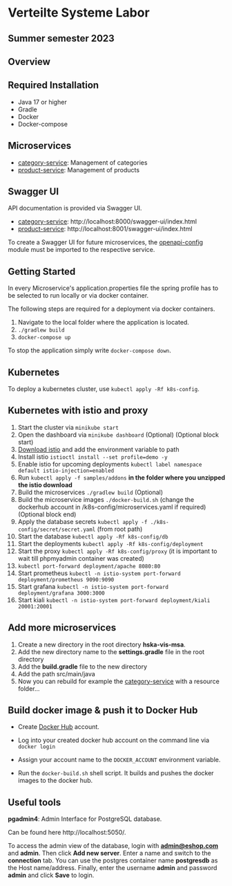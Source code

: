# Verteilte Systeme Labor 
## Summer semester 2023
## Overview

## Required Installation

- Java 17 or higher
- Gradle
- Docker
- Docker-compose

## Microservices

- [category-service](category-service): Management of categories
- [product-service](product-service): Management of products

## Swagger UI

API documentation is provided via Swagger UI.
- [category-service](category-service):   http://localhost:8000/swagger-ui/index.html
- [product-service](product-service):     http://localhost:8001/swagger-ui/index.html

To create a Swagger UI for future microservices, the [openapi-config](openapi-config) module must be imported to the respective service.

## Getting Started

In every Microservice's application.properties file the spring profile has to be selected to run locally or via docker container.

The following steps are required for a deployment via docker containers.

1. Navigate to the local folder where the application is located.
2. `./gradlew build`
3. `docker-compose up`

To stop the application simply write `docker-compose down`.

## Kubernetes

To deploy a kubernetes cluster, use `kubectl apply -Rf k8s-config`.

## Kubernetes with istio and proxy
1. Start the cluster via `minikube start`
2. Open the dashboard via `minikube dashboard` (Optional)
   (Optional block start)
3. [Download istio](https://istio.io/latest/docs/setup/getting-started/#download) and add the environment variable to path
4. Install istio `istioctl install --set profile=demo -y`
5. Enable istio for upcoming deployments `kubectl label namespace default istio-injection=enabled`
6. Run `kubectl apply -f samples/addons` **in the folder where you unzipped the istio download**
7. Build the microservices `./gradlew build` (Optional)
8. Build the microservice images `./docker-build.sh` (change the dockerhub account in /k8s-config/microservices.yaml if required)
   (Optional block end)
9. Apply the database secrets `kubectl apply -f ./k8s-config/secret/secret.yaml` (from root path)
10. Start the database `kubectl apply -Rf k8s-config/db`
11. Start the deployments `kubectl apply -Rf k8s-config/deployment`
12. Start the proxy `kubectl apply -Rf k8s-config/proxy` (it is important to wait till phpmyadmin container was created)
13. `kubectl port-forward deployment/apache 8080:80`
14. Start prometheus `kubectl -n istio-system port-forward deployment/prometheus 9090:9090`
15. Start grafana `kubectl -n istio-system port-forward deployment/grafana 3000:3000`
16. Start kiali `kubectl -n istio-system port-forward deployment/kiali 20001:20001`

## Add more microservices
1. Create a new directory in the root directory **hska-vis-msa**.
2. Add the new directory name to the **settings.gradle** file in the root directory
3. Add the **build.gradle** file to the new directory
4. Add the path src/main/java
5. Now you can rebuild for example the [category-service](category-service) with a resource folder... 

## Build docker image & push it to Docker Hub
* Create
[Docker Hub](https://hub.docker.com/) account.

* Log into your created docker hub account on the command line via `docker login`

* Assign your account name to the `DOCKER_ACCOUNT` environment variable.

* Run the `docker-build.sh` shell script. It builds and pushes the docker images
to the docker hub.

## Useful tools

**pgadmin4**: Admin Interface for PostgreSQL database. 

Can be found here http://localhost:5050/. 

To access the admin view of the database, login with **admin@eshop.com** and **admin**. Then click **Add new server**. Enter a name and switch to the **connection** tab. You can use the postgres container name **postgresdb** as the Host name/address. Finally, enter the username **admin** and password **admin** and click **Save** to login.   

